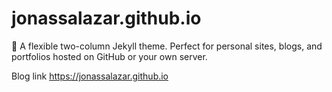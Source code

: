 # jonassalazar.github.io
:triangular_ruler: A flexible two-column Jekyll theme. Perfect for personal sites, blogs, and portfolios hosted on GitHub or your own server.

Blog link https://jonassalazar.github.io
